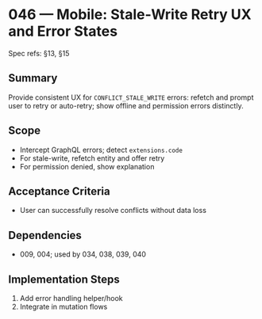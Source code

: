 # 046 — Mobile: Stale-Write Retry UX and Error States

Spec refs: §13, §15

## Summary
Provide consistent UX for `CONFLICT_STALE_WRITE` errors: refetch and prompt user to retry or auto-retry; show offline and permission errors distinctly.

## Scope
- Intercept GraphQL errors; detect `extensions.code`
- For stale-write, refetch entity and offer retry
- For permission denied, show explanation

## Acceptance Criteria
- User can successfully resolve conflicts without data loss

## Dependencies
- 009, 004; used by 034, 038, 039, 040

## Implementation Steps
1) Add error handling helper/hook
2) Integrate in mutation flows
